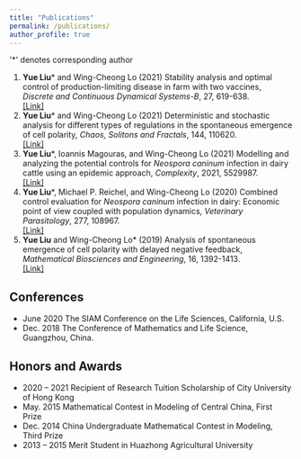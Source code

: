 ```yaml
---
title: "Publications"
permalink: /publications/
author_profile: true
---
```

'*' denotes corresponding author
1. <b>Yue Liu</b>* and Wing-Cheong Lo (2021) Stability analysis and optimal control of production-limiting disease in farm with two vaccines, <i>Discrete and Continuous Dynamical Systems-B</i>, 27, 619-638. <br>
[[Link]](https://doi.org/10.3934/dcdsb.2021058)
2. <b>Yue Liu</b>* and Wing-Cheong Lo (2021) Deterministic and stochastic analysis for different types of regulations in the spontaneous emergence of cell polarity,  <i>Chaos, Solitons and Fractals</i>, 144, 110620. <br>
[[Link]](https://doi.org/10.1016/j.chaos.2020.110620)
3. <b>Yue Liu</b>*, Ioannis Magouras, and Wing-Cheong Lo (2021) Modelling and analyzing the potential controls for <i>Neospora caninum</i> infection in dairy cattle using an epidemic approach,  <i>Complexity</i>, 2021, 5529987. <br>
[[Link]](https://doi.org/10.1155/2021/5529987)
4. <b>Yue Liu</b>*, Michael P. Reichel, and Wing-Cheong Lo (2020) Combined control evaluation for <i>Neospora caninum</i> infection in dairy: Economic point of view coupled with population dynamics,  <i>Veterinary Parasitology</i>, 277, 108967. <br>
[[Link]](https://doi.org/10.1016/j.vetpar.2019.108967)
5. <b>Yue Liu</b> and Wing-Cheong Lo* (2019) Analysis of spontaneous emergence of cell polarity with delayed negative feedback,  <i>Mathematical Biosciences and Engineering</i>, 16, 1392-1413. <br>
[[Link]](https://doi.org/10.3934/mbe.2019068)

## Conferences
* June 2020 The SIAM Conference on the Life Sciences, California, U.S.
* Dec. 2018 The Conference of Mathematics and Life Science, Guangzhou, China.

## Honors and Awards
* 2020 – 2021 Recipient of Research Tuition Scholarship of City University of Hong Kong
* May. 2015 Mathematical Contest in Modeling of Central China, First Prize
* Dec. 2014 China Undergraduate Mathematical Contest in Modeling, Third Prize
* 2013 – 2015 Merit Student in Huazhong Agricultural University


